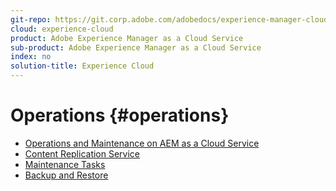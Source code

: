 ```yaml
---
git-repo: https://git.corp.adobe.com/adobedocs/experience-manager-cloud-service.en
cloud: experience-cloud
product: Adobe Experience Manager as a Cloud Service
sub-product: Adobe Experience Manager as a Cloud Service
index: no
solution-title: Experience Cloud
---
```


# Operations {#operations}

+ [Operations and Maintenance on AEM as a Cloud Service](/help/operations/home.md)
+ [Content Replication Service](replication.md)
+ [Maintenance Tasks](maintenance.md)
+ [Backup and Restore](backup.md)
